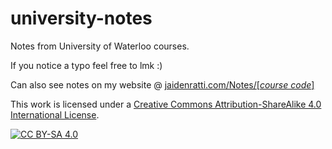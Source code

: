 # university-notes
Notes from University of Waterloo courses.

If you notice a typo feel free to lmk :)

Can also see notes on my website @ [jaidenratti.com/Notes/[_course code_]](https://www.jaidenratti.com/Notes/MATH239)


This work is licensed under a
[Creative Commons Attribution-ShareAlike 4.0 International License][cc-by-sa].

[![CC BY-SA 4.0][cc-by-sa-image]][cc-by-sa]

[cc-by-sa]: http://creativecommons.org/licenses/by-sa/4.0/
[cc-by-sa-image]: https://licensebuttons.net/l/by-sa/4.0/88x31.png
[cc-by-sa-shield]: https://img.shields.io/badge/License-CC%20BY--SA%204.0-lightgrey.svg

